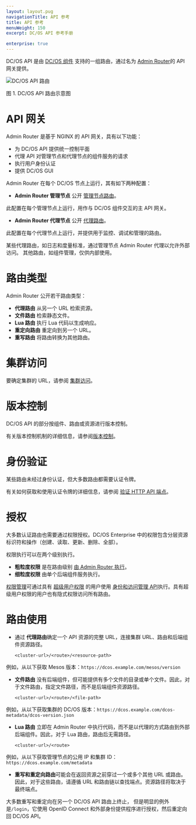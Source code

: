 ```yaml
---
layout: layout.pug
navigationTitle: API 参考
title: API 参考
menuWeight: 150
excerpt: DC/OS API 参考手册

enterprise: true
---
```


DC/OS API 是由 [DC/OS 组件](/dcos/cn/1.11/overview/architecture/components/) 支持的一组路由，通过名为 [Admin Router](/dcos/cn/1.11/overview/architecture/components/#admin-router)的 API 网关提供。

<!-- Use html img for horizontal centering -->
<img src="/1.11/img/dcos-api-routing.png" alt="DC/OS API 路由" style="display:block;margin:0 auto"/>

图 1. DC/OS API 路由示意图

# API 网关

Admin Router 是基于 NGINX 的 API 网关，具有以下功能：

- 为 DC/OS API 提供统一控制平面
- 代理 API 对管理节点和代理节点的组件服务的请求
- 执行用户身份认证
- 提供 DC/OS GUI

Admin Router 在每个 DC/OS 节点上运行，其有如下两种配置：

- **Admin Router 管理节点** 公开 [管理节点路由](/dcos/cn/1.11/api/master-routes/)。

 此配置在每个管理节点上运行，用作与 DC/OS 组件交互的主 API 网关。

- **Admin Router 代理节点** 公开 [代理路由](/dcos/cn/1.11/api/agent-routes/)。

 此配置在每个代理节点上运行，并提供用于监控、调试和管理的路由。

 某些代理路由，如日志和度量标准，通过管理节点 Admin Router 代理以允许外部访问。
其他路由，如组件管理，仅供内部使用。


# 路由类型

Admin Router 公开若干路由类型：

- **代理路由** 从另一个 URL 检索资源。
- **文件路由** 检索静态文件。
- **Lua 路由** 执行 Lua 代码以生成响应。
- **重定向路由** 重定向到另一个 URL。
- **重写路由** 将路由转换为其他路由。


# 集群访问

要确定集群的 URL，请参阅 [集群访问](/dcos/cn/1.11/api/access/)。


# 版本控制

DC/OS API 的部分按组件、路由或资源进行版本控制。

有关版本控制机制的详细信息，请参阅[版本控制](/dcos/cn/1.11/api/versioning/)。


# 身份验证

某些路由未经过身份认证，但大多数路由都需要认证令牌。

有关如何获取和使用认证令牌的详细信息，请参阅 [验证 HTTP API 端点](/dcos/cn/1.11/security/ent/iam-api/)。


# 授权

大多数认证路由也需要通过权限授权。DC/OS Enterprise 中的权限包含分层资源标识符和操作（创建、读取、更新、删除、全部）。

权限执行可以在两个级别执行。

- **粗粒度权限** 是在路由级别 [由 Admin Router 执行](/dcos/cn/1.11/security/ent/perms-reference/#admin-router)。
- **细粒度权限** 由单个后端组件服务执行。

[权限管理](/dcos/cn/1.11/security/ent/perms-management/)可通过具有 [超级用户权限](/dcos/cn/1.11/security/ent/perms-reference/#superuser) 的用户使用 [身份和访问管理 API](/dcos/cn/1.11/security/ent/iam-api/)执行。具有超级用户权限的用户也有隐式权限访问所有路由。


# 路由使用

- 通过 **代理路由**确定一个 API 资源的完整 URL，连接集群 URL、路由和后端组件资源路径。

    ```
    <cluster-url>/<route>/<resource-path>
    ```

 例如，从以下获取 Mesos 版本：`https://dcos.example.com/mesos/version`

- **文件路由** 没有后端组件，但可能提供有多个文件的目录或单个文件。因此，对于文件路由，指定文件路径，而不是后端组件资源路径。

    ```
    <cluster-url>/<route>/<file-path>
    ```

 例如，从以下获取集群的 DC/OS 版本：`https://dcos.example.com/dcos-metadata/dcos-version.json`

- **Lua 路由** 立即在 Admin Router 中执行代码，而不是以代理的方式路由到外部后端组件。因此，对于 Lua 路由，路由后无需路径。

    ```
    <cluster-url>/<route>
    ```

 例如，从以下获取管理节点的公用 IP 和集群 ID：`https://dcos.example.com/metadata`

- **重写和重定向路由**可能会在返回资源之前穿过一个或多个其他 URL 或路由。因此，对于这些路由，请遵循 URL 和路由链以查找端点。资源路径将取决于最终端点。

 大多数重写和重定向在另一个 DC/OS API 路由上终止， 但是明显的例外是`/login`，它使用 OpenID Connect 和外部身份提供程序进行授权，然后重定向回 DC/OS API。
